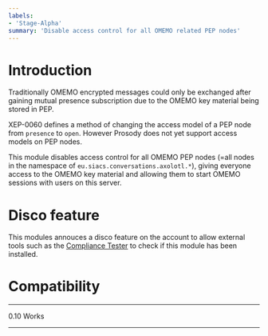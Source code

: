 ```yaml
---
labels:
- 'Stage-Alpha'
summary: 'Disable access control for all OMEMO related PEP nodes'
---
```


Introduction
============

Traditionally OMEMO encrypted messages could only be exchanged after gaining mutual presence subscription due to the OMEMO key material being stored in PEP.

XEP-0060 defines a method of changing the access model of a PEP node from `presence` to `open`. However Prosody does not yet support access models on PEP nodes.

This module disables access control for all OMEMO PEP nodes (=all nodes in the namespace of `eu.siacs.conversations.axolotl.*`), giving everyone access to the OMEMO key material and allowing them to start OMEMO sessions with users on this server.

Disco feature
=============

This modules annouces a disco feature on the account to allow external tools such as the [Compliance Tester](https://conversations.im/compliance/) to check if this module has been installed.


Compatibility
=============

  ----- -----------------------------------------------------------------------------
  0.10  Works
  ----- -----------------------------------------------------------------------------
